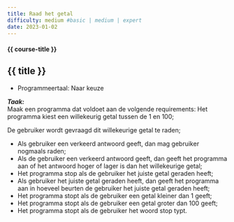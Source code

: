 ```yaml
---
title: Raad het getal
difficulty: medium #basic | medium | expert
date: 2023-01-02
---
```


#### {{ course-title }}

## {{ title }}

* Programmeertaal: Naar keuze

***Taak:***  
Maak een programma dat voldoet aan de volgende requirements: 
Het programma kiest een willekeurig getal tussen de 1 en 100; 


De gebruiker wordt gevraagd dit willekeurige getal te raden; 

-	Als gebruiker een verkeerd antwoord geeft, dan mag gebruiker nogmaals raden; 
-	Als de gebruiker een verkeerd antwoord geeft, dan geeft het programma aan of het antwoord hoger of lager is dan het willekeurige getal; 
-	Het programma stop als de gebruiker het juiste getal geraden heeft; 
-	Als gebruiker het juiste getal geraden heeft, dan geeft het programma aan in hoeveel beurten de gebruiker het juiste getal geraden heeft;
-	Het programma stopt als de gebruiker een getal kleiner dan 1 geeft; 
-	Het programma stopt als de gebruiker een getal groter dan 100 geeft; 
-	Het programma stopt als de gebruiker het woord stop typt. 




